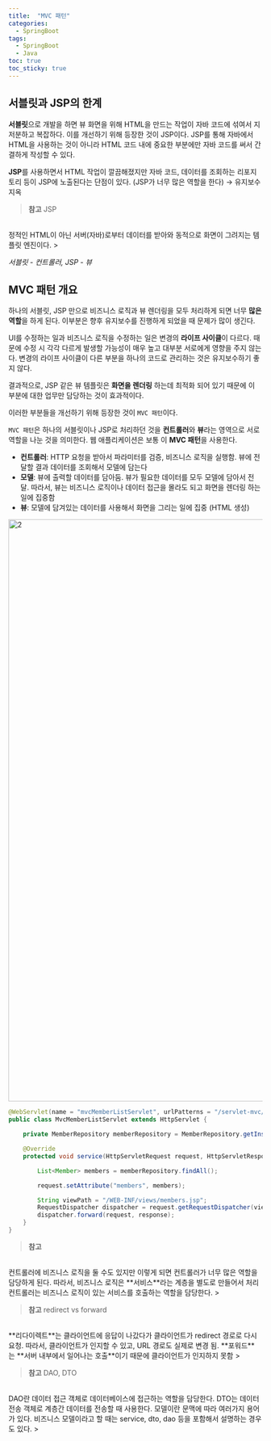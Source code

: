 ```yaml
---
title:  "MVC 패턴"
categories:
  - SpringBoot
tags:
  - SpringBoot
  - Java
toc: true
toc_sticky: true
---
```


## 서블릿과 JSP의 한계

**서블릿**으로 개발을 하면 뷰 화면을 위해 HTML을 만드는 작업이 자바 코드에 섞여서 지저분하고 복잡하다. 이를 개선하기 위해 등장한 것이 JSP이다. JSP를 통해 자바에서 HTML을 사용하는 것이 아니라 HTML 코드 내에 중요한 부분에만 자바 코드를 써서 간결하게 작성할 수 있다.

**JSP**를 사용하면서 HTML 작업이 깔끔해졌지만 자바 코드, 데이터를 조회하는 리포지토리 등이 JSP에 노출된다는 단점이 있다. (JSP가 너무 많은 역할을 한다) → 유지보수 지옥

> **참고** JSP
<br>
정적인 HTML이 아닌 서버(자바)로부터 데이터를 받아와 동적으로 화면이 그려지는 템플릿 엔진이다.
> 

*서블릿 - 컨트롤러, JSP - 뷰*

## MVC 패턴 개요

하나의 서블릿, JSP 만으로 비즈니스 로직과 뷰 렌더링을 모두 처리하게 되면 너무 **많은 역할**을 하게 된다. 이부분은 향후 유지보수를 진행하게 되었을 때 문제가 많이 생긴다.

UI를 수정하는 일과 비즈니스 로직을 수정하는 일은 변경의 **라이프 사이클**이 다르다. 때문에 수정 시 각각 다르게 발생할 가능성이 매우 높고 대부분 서로에게 영향을 주지 않는다. 변경의 라이프 사이클이 다른 부분을 하나의 코드로 관리하는 것은 유지보수하기 좋지 않다.

결과적으로, JSP 같은 뷰 템플릿은 **화면을 렌더링** 하는데 최적화 되어 있기 때문에 이 부분에 대한 업무만 담당하는 것이 효과적이다.

이러한 부분들을 개선하기 위해 등장한 것이 `MVC 패턴`이다.

`MVC 패턴`은 하나의 서블릿이나 JSP로 처리하던 것을 **컨트롤러**와 **뷰**라는 영역으로 서로 역할을 나눈 것을 의미한다. 웹 애플리케이션은 보통 이 **MVC 패턴**을 사용한다.

- **컨트롤러**: HTTP 요청을 받아서 파라미터를 검증, 비즈니스 로직을 실행함. 뷰에 전달할 결과 데이터를 조회해서 모델에 담는다
- **모델**: 뷰에 출력할 데이터를 담아둠. 뷰가 필요한 데이터를 모두 모델에 담아서 전달. 따라서, 뷰는 비즈니스 로직이나 데이터 접근을 몰라도 되고 화면을 렌더링 하는 일에 집중함
- **뷰**: 모델에 담겨있는 데이터를 사용해서 화면을 그리는 일에 집중 (HTML 생성)

<img width="1153" alt="2" src="https://user-images.githubusercontent.com/79130276/211141023-8adcebad-6c05-409e-abc2-38e189e89c38.png">

```java
@WebServlet(name = "mvcMemberListServlet", urlPatterns = "/servlet-mvc/members")
public class MvcMemberListServlet extends HttpServlet {

    private MemberRepository memberRepository = MemberRepository.getInstance();

    @Override
    protected void service(HttpServletRequest request, HttpServletResponse response) throws ServletException, IOException {

        List<Member> members = memberRepository.findAll();

        request.setAttribute("members", members);

        String viewPath = "/WEB-INF/views/members.jsp";
        RequestDispatcher dispatcher = request.getRequestDispatcher(viewPath);
        dispatcher.forward(request, response);
    }
}
```

> **참고**
<br>
컨트롤러에 비즈니스 로직을 둘 수도 있지만 이렇게 되면 컨트롤러가 너무 많은 역할을 담당하게 된다. 따라서, 비즈니스 로직은 **서비스**라는 계층을 별도로 만들어서 처리 컨트롤러는 비즈니스 로직이 있는 서비스를 호출하는 역할을 담당한다.
> 

> **참고** redirect vs forward
<br>
**리다이렉트**는 클라이언트에 응답이 나갔다가 클라이언트가 redirect 경로로 다시 요청. 따라서, 클라이언트가 인지할 수 있고, URL 경로도 실제로 변경 됨. **포워드**는 **서버 내부에서 일어나는 호출**이기 때문에 클라이언트가 인지하지 못함
> 

> **참고** DAO, DTO
<br>
DAO란 데이터 접근 객체로 데이터베이스에 접근하는 역할을 담당한다. 
DTO는 데이터 전송 객체로 계층간 데이터를 전송할 때 사용한다.
모델이란 문맥에 따라 여러가지 용어가 있다. 비즈니스 모델이라고 할 때는 service, dto, dao 등을 포함해서 설명하는 경우도 있다.
>